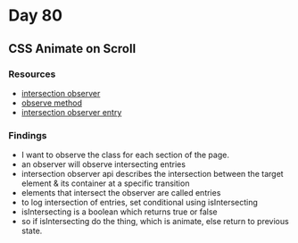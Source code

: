 # Day 80

## CSS Animate on Scroll

### Resources

- [intersection observer](https://developer.mozilla.org/en-US/docs/Web/API/IntersectionObserver/IntersectionObserver)
- [observe method](https://developer.mozilla.org/en-US/docs/Web/API/IntersectionObserver/observe)
- [intersection observer entry](https://developer.mozilla.org/en-US/docs/Web/API/IntersectionObserverEntry)

### Findings

- I want to observe the class for each section of the page.
- an observer will observe intersecting entries
- intersection observer api describes the intersection between the target element & its container at a specific transition
- elements that intersect the observer are called entries
- to log intersection of entries, set conditional using isIntersecting
- isIntersecting is a boolean which returns true or false
- so if isIntersecting do the thing, which is animate, else return to previous state.
